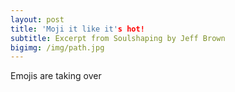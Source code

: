 ```yaml
---
layout: post
title: 'Moji it like it's hot!
subtitle: Excerpt from Soulshaping by Jeff Brown
bigimg: /img/path.jpg
---
```


Emojis are taking over